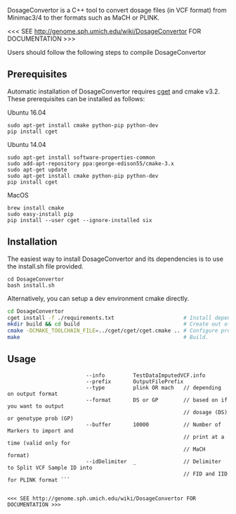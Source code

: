 DosageConvertor is a C++ tool to convert dosage files (in VCF format) from Minimac3/4 to ther formats such as MaCH or PLINK.

<<< SEE http://genome.sph.umich.edu/wiki/DosageConvertor FOR DOCUMENTATION >>>

Users should follow the following steps to compile DosageConvertor 

## Prerequisites

Automatic installation of DosageConvertor requires [cget](http://cget.readthedocs.io/en/latest/src/intro.html#installing-cget) and cmake v3.2. These prerequisites can be installed as follows:

Ubuntu 16.04
```
sudo apt-get install cmake python-pip python-dev
pip install cget
```
Ubuntu 14.04
```
sudo apt-get install software-properties-common
sudo add-apt-repository ppa:george-edison55/cmake-3.x
sudo apt-get update
sudo apt-get install cmake python-pip python-dev
pip install cget
```
MacOS
```
brew install cmake
sudo easy-install pip
pip install --user cget --ignore-installed six
```

## Installation
The easiest way to install DosageConvertor and its dependencies is to use the install.sh file provided.

```
cd DosageConvertor
bash install.sh
```

Alternatively, you can setup a dev environment cmake directly.
```bash
cd DosageConvertor
cget install -f ./requirements.txt                      # Install dependencies locally.
mkdir build && cd build                                 # Create out of source build directory.
cmake -DCMAKE_TOOLCHAIN_FILE=../cget/cget/cget.cmake .. # Configure project with dependency paths.
make                                                    # Build.
```



## Usage


  ```    ./DosageConvertor  --vcfDose      TestDataImputedVCF.dose.vcf.gz
                           --info         TestDataImputedVCF.info
                           --prefix       OutputFilePrefix
                           --type         plink OR mach   // depending on output format
                           --format       DS or GP        // based on if you want to output
                                                          // dosage (DS) or genotype prob (GP)
                           --buffer       10000           // Number of Markers to import and
                                                          // print at a time (valid only for
                                                          // MaCH format)
                           --idDelimiter  _               // Delimiter to Split VCF Sample ID into
                                                          // FID and IID for PLINK format ```

 
<<< SEE http://genome.sph.umich.edu/wiki/DosageConvertor FOR DOCUMENTATION >>>
